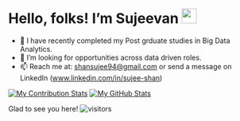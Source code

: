 # Hello, folks! I’m Sujeevan <img src="https://raw.githubusercontent.com/MartinHeinz/MartinHeinz/master/wave.gif" width="30px">


- 👀 I have recently completed my Post grduate studies in Big Data Analytics.
- 💞️ I’m looking for opportunities across data driven roles.
- 📫 Reach me at: shansujee94@gmail.com or send a message on LinkedIn (www.linkedin.com/in/sujee-shan)



[![My Contribution Stats](https://github-contribution-stats.vercel.app/api/?username=Dev-Jeevan)](https://github.com/YOUR_USERNAME/github-contribution-stats/)          [![My GitHub Stats](https://github-readme-stats.vercel.app/api/?username=Dev-Jeevan&count_private=true&theme=react&showicons=true)]()




Glad to see you here! ![visitors](https://visitor-badge.glitch.me/badge?page_id=page.id)

